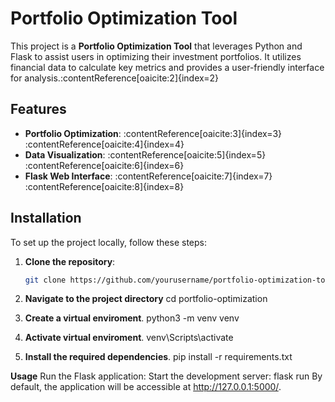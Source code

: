 # Portfolio Optimization Tool

This project is a **Portfolio Optimization Tool** that leverages Python and Flask to assist users in optimizing their investment portfolios. It utilizes financial data to calculate key metrics and provides a user-friendly interface for analysis.&#8203;:contentReference[oaicite:2]{index=2}

## Features

- **Portfolio Optimization**: :contentReference[oaicite:3]{index=3}&#8203;:contentReference[oaicite:4]{index=4}
- **Data Visualization**: :contentReference[oaicite:5]{index=5}&#8203;:contentReference[oaicite:6]{index=6}
- **Flask Web Interface**: :contentReference[oaicite:7]{index=7}&#8203;:contentReference[oaicite:8]{index=8}

## Installation

To set up the project locally, follow these steps:

1. **Clone the repository**:

   ```bash
   git clone https://github.com/yourusername/portfolio-optimization-tool.git

2. **Navigate to the project directory**
     cd portfolio-optimization

3. **Create a virtual enviroment**.
    python3 -m venv venv

4. **Activate virtual enviroment**.
     venv\Scripts\activate

5. **Install the required dependencies**.
     pip install -r requirements.txt

   
**Usage**
Run the Flask application:
Start the development server:
flask run
By default, the application will be accessible at http://127.0.0.1:5000/.
